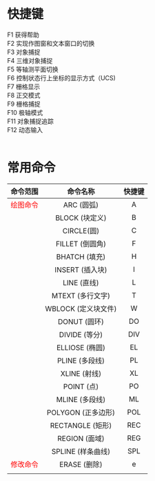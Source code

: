 # 快捷键
F1 获得帮助  
F2 实现作图窗和文本窗口的切换  
F3 对象捕捉  
F4 三维对象捕捉  
F5 等轴测平面切换  
F6 控制状态行上坐标的显示方式（UCS)  
F7 栅格显示  
F8 正交模式  
F9 栅格捕捉  
F10 极轴模式  
F11 对象捕捉追踪  
F12 动态输入  
</br>
# 常用命令
|命令范围| 命令名称 | 快捷键 |
|:----:|:------:|:---:|
|<font color=red>绘图命令|ARC (圆弧)|A|
||BLOCK (块定义)|B|
||CIRCLE(圆)|C|
||FILLET (倒圆角)|F|
||BHATCH (填充)|H|
||INSERT (插入块)|I|
||LINE (直线)|L|
||MTEXT (多行文字)|T|
||WBLOCK (定义块文件)|W|
||DONUT (圆环)|DO|
||DIVIDE (等分)|DIV|
||ELLIOSE (椭圆)|EL|
||PLINE (多段线)|PL|
||XLINE (射线)|XL|
||POINT (点)|PO|
||MLINE (多段线)|ML|
||POLYGON (正多边形)|POL|
||RECTANGLE (矩形)|REC|
||REGION (面域)|REG|
||SPLINE (样条曲线)|SPL|
|<font color=red>修改命令|ERASE (删除)|e|
||||
